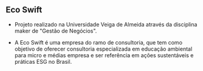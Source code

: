 ## Eco Swift

-   Projeto realizado na Universidade Veiga de Almeida através da disciplina maker de "Gestão de Negócios".

-   A Eco Swift é uma empresa do ramo de consultoria, que tem como objetivo de oferecer consultoria especializada em educação ambiental para micro e médias empresa e ser referência em ações sustentáveis e práticas ESG no Brasil.
